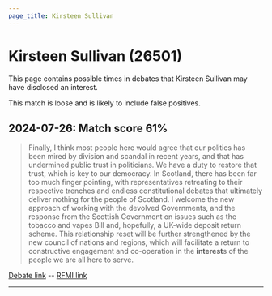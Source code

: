 ```yaml
---
page_title: Kirsteen Sullivan
---
```


# Kirsteen Sullivan  (26501)

This page contains possible times in debates that Kirsteen Sullivan may have disclosed an interest.

This match is loose and is likely to include false positives. 



## 2024-07-26: Match score 61%

>Finally, I think most people here would agree that our politics has been mired by division and scandal in recent years, and that has undermined public trust in politicians. We have a duty to restore that trust, which is key to our democracy. In Scotland, there has been far too much finger pointing, with representatives retreating to their respective trenches and endless constitutional debates that ultimately deliver nothing for the people of Scotland. I welcome the new approach of working with the devolved Governments, and the response from the Scottish Government on issues such as the tobacco and vapes Bill and, hopefully, a UK-wide deposit return scheme. This relationship reset will be further strengthened  by the new council of nations and regions, which will facilitate a return to constructive engagement and co-operation in the **interest**s of the people we are all here to serve.

[Debate link](https://www.theyworkforyou.com/debates/?id=2024-07-26d.986.1)  --  [RFMI link](https://www.theyworkforyou.com/mp/26501/register)


---

